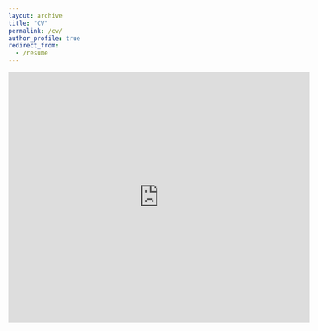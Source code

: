 ```yaml
---
layout: archive
title: "CV"
permalink: /cv/
author_profile: true
redirect_from:
  - /resume
---
```

<embed src="https://username.github.io/files/Becky_s_CV(1).pdf" type="application/pdf" width="600px" height="500px" />
